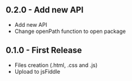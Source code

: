 ## 0.2.0 - Add new API
* Add new API
* Change openPath function to open package

## 0.1.0 - First Release
* Files creation (.html, .css and .js)
* Upload to jsFiddle
